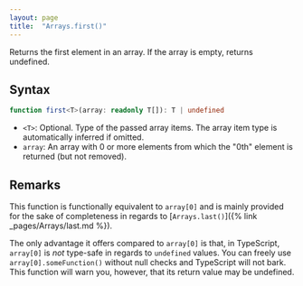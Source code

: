 ```yaml
---
layout: page
title:  "Arrays.first()"
---
```

Returns the first element in an array. If the array is empty, returns undefined.

## Syntax

```ts
function first<T>(array: readonly T[]): T | undefined
```

* `<T>`: Optional. Type of the passed array items. The array item type is automatically inferred if omitted.
* `array`: An array with 0 or more elements from which the "0th" element is returned (but not removed).

## Remarks

This function is functionally equivalent to `array[0]` and is mainly provided for the sake of completeness in regards to [`Arrays.last()`]({% link _pages/Arrays/last.md %}).

The only advantage it offers compared to `array[0]` is that, in TypeScript, `array[0]` is *not* type-safe in regards to `undefined` values.
You can freely use `array[0].someFunction()` without null checks and TypeScript will not bark. This function will warn you, however, that its
return value may be undefined.

